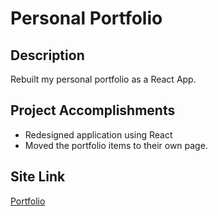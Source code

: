 # Personal Portfolio

## Description
Rebuilt my personal portfolio as a React App. 

## Project Accomplishments
* Redesigned application using React
* Moved the portfolio items to their own page. 

## Site Link
[Portfolio](https://travis-latta.herokuapp.com)
